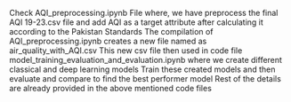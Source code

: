 Check AQI_preprocessing.ipynb File where, we have preprocess the final AQI 19-23.csv file and add AQI as a target attribute after calculating it according to the Pakistan Standards
The compilation of AQI_preprocessing.ipynb creates a new file named as air_quality_with_AQI.csv
This new csv file then used in code file model_training_evaluation_and_evaluation.ipynb where we create different classical and deep learning models
Train these created models and then evaluate and compare to find the best performer model
Rest of the details are already provided in the above mentioned code files
